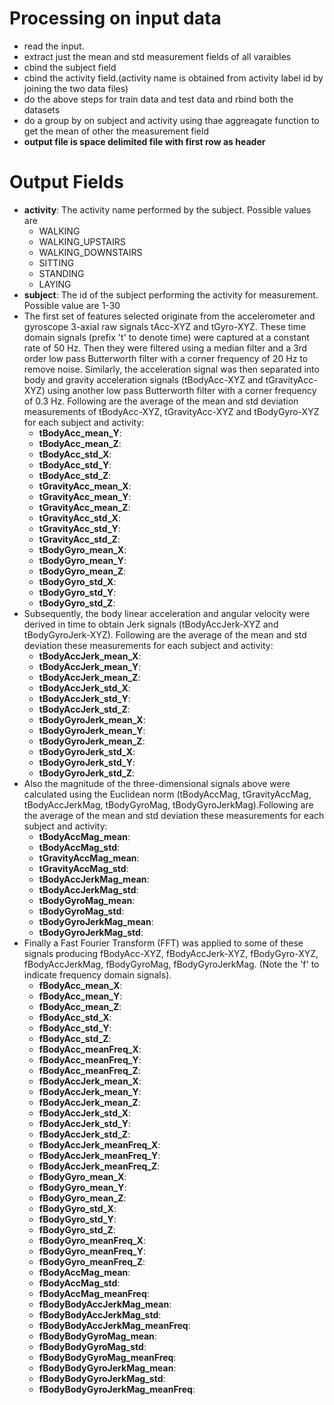 Processing on input data
=========================
- read the input.
- extract just the mean and std measurement fields of all varaibles
- cbind the subject field
- cbind the activity field.(activity name is obtained from activity label id by joining the two data files)
- do the above steps for train data and test data and rbind both the datasets
- do a group by on subject and activity using thae aggreagate function to get the mean of other the measurement field
- **output file is space delimited file with first row as header**


Output Fields
==============
- **activity**: The activity name performed by the subject. Possible values are 
  * WALKING
  * WALKING_UPSTAIRS
  * WALKING_DOWNSTAIRS 
  * SITTING 
  * STANDING 
  * LAYING
- **subject**: The id of the subject performing the activity for measurement. Possible value are 1-30
- The first set of features selected originate from the accelerometer and gyroscope 3-axial raw signals tAcc-XYZ and tGyro-XYZ. These time domain signals (prefix 't' to denote time) were captured at a constant rate of 50 Hz. Then they were filtered using a median filter and a 3rd order low pass Butterworth filter with a corner frequency of 20 Hz to remove noise. Similarly, the acceleration signal was then separated into body and gravity acceleration signals (tBodyAcc-XYZ and tGravityAcc-XYZ) using another low pass Butterworth filter with a corner frequency of 0.3 Hz. Following are the average of the mean and std deviation measurements of tBodyAcc-XYZ, tGravityAcc-XYZ and tBodyGyro-XYZ for each subject and activity:
  * **tBodyAcc_mean_Y**: 
  * **tBodyAcc_mean_Z**: 
  * **tBodyAcc_std_X**: 
  * **tBodyAcc_std_Y**: 
  * **tBodyAcc_std_Z**: 
  * **tGravityAcc_mean_X**: 
  * **tGravityAcc_mean_Y**: 
  * **tGravityAcc_mean_Z**: 
  * **tGravityAcc_std_X**: 
  * **tGravityAcc_std_Y**: 
  * **tGravityAcc_std_Z**: 
  * **tBodyGyro_mean_X**: 
  * **tBodyGyro_mean_Y**: 
  * **tBodyGyro_mean_Z**: 
  * **tBodyGyro_std_X**: 
  * **tBodyGyro_std_Y**: 
  * **tBodyGyro_std_Z**:
- Subsequently, the body linear acceleration and angular velocity were derived in time to obtain Jerk signals (tBodyAccJerk-XYZ and tBodyGyroJerk-XYZ). Following are the average of the mean and std deviation these measurements for each subject and activity:
  * **tBodyAccJerk_mean_X**: 
  * **tBodyAccJerk_mean_Y**: 
  * **tBodyAccJerk_mean_Z**: 
  * **tBodyAccJerk_std_X**: 
  * **tBodyAccJerk_std_Y**: 
  * **tBodyAccJerk_std_Z**: 
  * **tBodyGyroJerk_mean_X**: 
  * **tBodyGyroJerk_mean_Y**: 
  * **tBodyGyroJerk_mean_Z**: 
  * **tBodyGyroJerk_std_X**: 
  * **tBodyGyroJerk_std_Y**: 
  * **tBodyGyroJerk_std_Z**:
- Also the magnitude of the three-dimensional signals above were calculated using the Euclidean norm (tBodyAccMag, tGravityAccMag, tBodyAccJerkMag, tBodyGyroMag, tBodyGyroJerkMag).Following are the average of the mean and std deviation these measurements for each subject and activity:
  * **tBodyAccMag_mean**: 
  * **tBodyAccMag_std**: 
  * **tGravityAccMag_mean**: 
  * **tGravityAccMag_std**: 
  * **tBodyAccJerkMag_mean**: 
  * **tBodyAccJerkMag_std**: 
  * **tBodyGyroMag_mean**: 
  * **tBodyGyroMag_std**: 
  * **tBodyGyroJerkMag_mean**: 
  * **tBodyGyroJerkMag_std**: 
- Finally a Fast Fourier Transform (FFT) was applied to some of these signals producing fBodyAcc-XYZ, fBodyAccJerk-XYZ, fBodyGyro-XYZ, fBodyAccJerkMag, fBodyGyroMag, fBodyGyroJerkMag. (Note the 'f' to indicate frequency domain signals).
  * **fBodyAcc_mean_X**: 
  * **fBodyAcc_mean_Y**: 
  * **fBodyAcc_mean_Z**: 
  * **fBodyAcc_std_X**: 
  * **fBodyAcc_std_Y**: 
  * **fBodyAcc_std_Z**: 
  * **fBodyAcc_meanFreq_X**: 
  * **fBodyAcc_meanFreq_Y**: 
  * **fBodyAcc_meanFreq_Z**: 
  * **fBodyAccJerk_mean_X**: 
  * **fBodyAccJerk_mean_Y**: 
  * **fBodyAccJerk_mean_Z**: 
  * **fBodyAccJerk_std_X**: 
  * **fBodyAccJerk_std_Y**: 
  * **fBodyAccJerk_std_Z**: 
  * **fBodyAccJerk_meanFreq_X**: 
  * **fBodyAccJerk_meanFreq_Y**: 
  * **fBodyAccJerk_meanFreq_Z**: 
  * **fBodyGyro_mean_X**: 
  * **fBodyGyro_mean_Y**: 
  * **fBodyGyro_mean_Z**: 
  * **fBodyGyro_std_X**: 
  * **fBodyGyro_std_Y**: 
  * **fBodyGyro_std_Z**: 
  * **fBodyGyro_meanFreq_X**: 
  * **fBodyGyro_meanFreq_Y**: 
  * **fBodyGyro_meanFreq_Z**: 
  * **fBodyAccMag_mean**: 
  * **fBodyAccMag_std**: 
  * **fBodyAccMag_meanFreq**: 
  * **fBodyBodyAccJerkMag_mean**: 
  * **fBodyBodyAccJerkMag_std**: 
  * **fBodyBodyAccJerkMag_meanFreq**: 
  * **fBodyBodyGyroMag_mean**: 
  * **fBodyBodyGyroMag_std**: 
  * **fBodyBodyGyroMag_meanFreq**: 
  * **fBodyBodyGyroJerkMag_mean**: 
  * **fBodyBodyGyroJerkMag_std**: 
  * **fBodyBodyGyroJerkMag_meanFreq**: 
